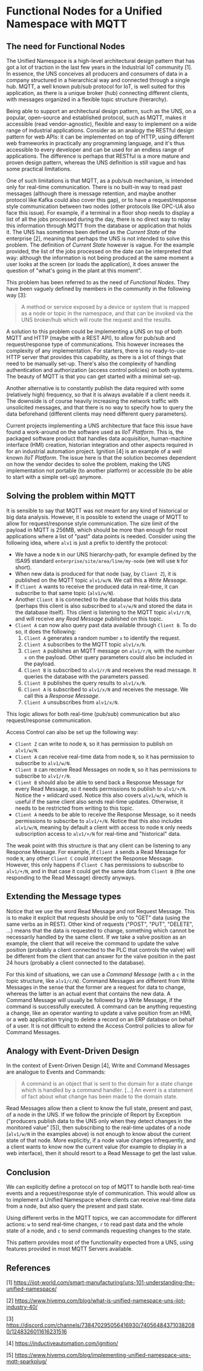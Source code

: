 # Functional Nodes for a Unified Namespace with MQTT

## The need for Functional Nodes

The Unified Namespace is a high-level architectural design pattern that has got a lot of traction in the last few years in the Industrial IoT community [1]. In essence, the UNS conceives all producers and consumers of data in a company structured in a hierarchical way and connected through a single hub. MQTT, a well known pub/sub protocol for IoT, is well suited for this application, as there is a unique broker (hub) connecting different clients, with messages organized in a flexible topic structure (hierarchy).

Being able to support an architectural design pattern, such as the UNS, on a popular, open-source and established protocol, such as MQTT, makes it accessible (read vendor-agnostic), flexible and easy to implement on a wide range of industrial applications. Consider as an analogy the RESTful design pattern for web APIs: it can be implemented on top of HTTP, using different web frameworks in practically any programming language, and it's thus accessible to every developer and can be used for an endless range of applications. The difference is perhaps that RESTful is a more mature and proven design pattern, whereas the UNS definition is still vague and has some practical limitations.

One of such limitations is that MQTT, as a pub/sub mechanism, is intended only for real-time communication. There is no built-in way to read past messages (although there is message retention, and maybe another protocol like Kafka could also cover this gap), or to have a request/response style communication between two nodes (other protocols like OPC-UA also face this issue). For example, if a terminal in a floor shop needs to display a list of all the jobs processed during the day, there is no direct way to relay this information through MQTT from the database or application that holds it. The UNS has sometimes been defined as the _Current State_ of the enterprise [2], meaning that perhaps the UNS is not intended to solve this problem. The definition of _Current State_ however is vague. For the example provided, the list of the jobs processed on the date can be interpreted that way: although the information is not being produced at the same moment a user looks at the screen (or loads the application), it does answer the question of "what's going in the plant at this moment".

This problem has been referred to as the need of _Functional Nodes_. They have been vaguely defined by members in the community in the following way [3]:

> A method or service exposed by a device or system that is mapped as a node or topic in the namespace, and that can be invoked via the UNS broker/hub which will route the request and the results.

A solution to this problem could be implementing a UNS on top of both MQTT and HTTP (maybe with a REST API), to allow for pub/sub and request/response type of communications. This however increases the complexity of any implementation. For starters, there is no ready-to-use HTTP server that provides this capability, as there is a lot of things that need to be manually set-up. There's also the complexity of handling authentication and authorization (access control policies) on both systems. The beauty of MQTT is that you can get started with a minimal set-up.

Another alternative is to constantly publish the data required with some (relatively high) frequency, so that it is always available if a client needs it. The downside is of course heavily increasing the network traffic with unsolicited messages, and that there is no way to specify how to query the data beforehand (different clients may need different query parameters).

Current projects implementing a UNS architecture that face this issue have found a work-around on the software used as _IIoT Platform_. This is, the packaged software product that handles data acquisition, human-machine interface (HMI) creation, historian integration and other aspects required in for an industrial automation project. Ignition [4] is an example of a well known _IIoT Platform_. The issue here is that the solution becomes dependent on how the vendor decides to solve the problem, making the UNS implementation not portable (to another platform) or accessible (to be able to start with a simple set-up) anymore.

## Solving the problem within MQTT

It is sensible to say that MQTT was not meant for any kind of historical or big data analysis. However, it is possible to extend the usage of MQTT to allow for request/response style communication. The size limit of the payload in MQTT is 256MB, which should be more than enough for most applications where a list of "past" data points is needed. Consider using the following idea, where `alv1` is just a prefix to identify the protocol:

- We have a node `N` in our UNS hierarchy-path, for example defined by the ISA95 standard `enterprise/site/area/line/my-node` (we will use `N` for short).
- When new data is produced for that node (say, by `Client Z`), it is published on the MQTT topic `alv1/w/N`. We call this a *Write Message*.
- If `Client A` wants to receive the produced data in real-time, it can subscribe to that same topic (`alv1/w/N`).
- Another `Client B` is connected to the database that holds this data (perhaps this client is also subscribed to `alv/w/N` and stored the data in the database itself). This client is listening to the MQTT topic `alv1/r/N`, and will receive any *Read Message* published on this topic.
- `Client A` can now also query past data available through `Client B`. To do so, it does the following:
    1. `Client A` generates a random number `x` to identify the request.
    2. `Client A` subscribes to the MQTT topic `alv1/x/N`.
    3. `Client A` publishes an MQTT message on `alv1/r/N`, with the number `x` on the payload. Other query parameters could also be included in the payload.
    4. `Client B` is subscribed to `alv1/r/N` and receives the read message. It queries the database with the parameters passed.
    5. `Client B` publishes the query results to `alv1/x/N`.
    6. `Client A` is subscribed to `alv1/x/N` and receives the message. We call this a *Response Message*.
    7. `Client A` unsubscribes from `alv1/x/N`.

This logic allows for both real-time (pub/sub) communication but also request/response communication.

Access Control can also be set up the following way:
- `Client Z` can write to node `N`, so it has permission to publish on `alv1/w/N`.
- `Client A` can receive real-time data from node `N`, so it has permission to subscribe to `alv1/w/N`.
- `Client B` can receive Read Messages on node `N`, so it has permissions to subscribe to `alv1/r/N`.
- `Client B` should also be able to send back a Response Message for every Read Message, so it needs permissions to publish to `alv1/+/N`. Notice the `+` wildcard used. Notice this also covers `alv1/w/N`, which is useful if the same client also sends real-time updates. Otherwise, it needs to be restricted from writing to this topic.
- `Client A` needs to be able to receive the Response Message, so it needs permissions to subscribe to `alv1/+/N`. Notice that this also includes `alv1/w/N`, meaning by default a client with access to node `N` only needs subscription access to `alv1/+/N` for real-time and "historical" data.

The weak point with this structure is that any client can be listening to any Response Message. For example, if `Client A` sends a Read Message for node `N`, any other `Client C`  could intercept the Response Message. However, this only happens if `Client C` has permissions to subscribe to `alv1/+/N`, and in that case it could get the same data from `Client B` (the one responding to the Read Message) directly anyways.

## Extending the Message types

Notice that we use the word Read Message and not Request Message. This is to make it explicit that requests should be only to "GET" data (using the same verbs as in REST). Other kind of requests ("POST", "PUT", "DELETE", ...) means that the data is requested to change, something which cannot be necessarily handled by the same client. If we take a valve position as an example, the client that will receive the command to update the valve position (probably a client connected to the PLC that controls the valve) will be different from the client that can answer for the valve position in the past 24 hours (probably a client connected to the database).

For this kind of situations, we can use a *Command Message* (with a `c` in the topic structure, like `alv1/c/N`). Command Messages are different from Write Messages in the sense that the former are a request for data to change, whereas the latter is an actual event that contains the new data. A Command Message will usually be followed by a Write Message, if the command is successfully executed. A command can be anything requesting a change, like an operator wanting to update a valve position from an HMI, or a web application trying to delete a record on an ERP database on behalf of a user. It is not difficult to extend the Access Control policies to allow for Command Messages.

## Analogy with Event-Driven Design

In the context of Event-Driven Design [4], Write and Command Messages are analogue to Events and Commands:

> A command is an object that is sent to the domain for a state change which is handled by a command handler. [...] An event is a statement of fact about what change has been made to the domain state.

Read Messages allow then a client to know the full state, present and past, of a node in the UNS. If we follow the principle of Report by Exception ("producers publish data to the UNS only when they detect changes in the monitored value" [5]), then subscribing to the real-time updates of a node (`alv1/w/N` in the examples above) is not enough to know about the current state of that node. More explicitly, if a node value changes infrequently, and a client wants to know now the current value (for example to display in a web interface), then it should resort to a Read Message to get the last value.

## Conclusion

We can explicitly define a protocol on top of MQTT to handle both real-time events and a request/response style of communication. This would allow us to implement a Unified Namespace where clients can receive real-time data from a node, but also query the present and past state. 

Using different verbs in the MQTT topics, we can accommodate for different actions: `w` to send real-time changes, `r` to read past data and the whole state of a node, and `c` to send commands requesting changes to the state.

This pattern provides most of the functionality expected from a UNS, using features provided in most MQTT Servers available.

## References


[1] https://iiot-world.com/smart-manufacturing/uns-101-understanding-the-unified-namespace/

[2] https://www.hivemq.com/blog/what-is-unified-namespace-uns-iiot-industry-40/

[3] https://discord.com/channels/738470295056416930/740564843710382080/1248326011616231516

[4] https://inductiveautomation.com/ignition/

[5] https://www.hivemq.com/blog/implementing-unified-namespace-uns-mqtt-sparkplug/
